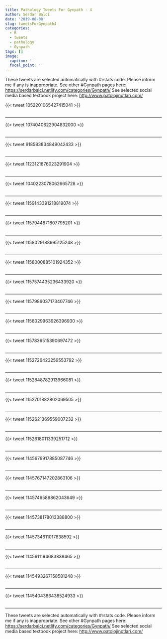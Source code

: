 ```yaml
---
title: Pathology Tweets For Gynpath - 4
author: Serdar Balci
date: '2019-08-08'
slug: tweetsForGynpath4
categories:
  - R
  - tweets
  - pathology
  - Gynpath
tags: []
image:
  caption: ''
  focal_point: ''
---
```



These tweets are selected automatically with #rstats code. Please inform me if any is inappropriate.
See other #Gynpath pages here: https://serdarbalci.netlify.com/categories/Gynpath/ 
See selected social media based textbook project here: http://www.patolojinotlari.com/

{{< tweet 1052201065427415041 >}}
<br>
<br>
<hr>
{{< tweet 1074040622904832000 >}}
<br>
<br>
<hr>
{{< tweet 918583834849042433 >}}
<br>
<br>
<hr>
{{< tweet 1123121876023291904 >}}
<br>
<br>
<hr>
{{< tweet 1040223078062665728 >}}
<br>
<br>
<hr>
{{< tweet 1159143391218819074 >}}
<br>
<br>
<hr>
{{< tweet 1157944871807795201 >}}
<br>
<br>
<hr>
{{< tweet 1158029188995125248 >}}
<br>
<br>
<hr>
{{< tweet 1158000885101924352 >}}
<br>
<br>
<hr>
{{< tweet 1157574435236433920 >}}
<br>
<br>
<hr>
{{< tweet 1157986037173407746 >}}
<br>
<br>
<hr>
{{< tweet 1158029963926396930 >}}
<br>
<br>
<hr>
{{< tweet 1157836515390697472 >}}
<br>
<br>
<hr>
{{< tweet 1152726423259553792 >}}
<br>
<br>
<hr>
{{< tweet 1152848782913966081 >}}
<br>
<br>
<hr>
{{< tweet 1152701882802069505 >}}
<br>
<br>
<hr>
{{< tweet 1152621369559007232 >}}
<br>
<br>
<hr>
{{< tweet 1152618011339251712 >}}
<br>
<br>
<hr>
{{< tweet 1145679917885087746 >}}
<br>
<br>
<hr>
{{< tweet 1145767147202863106 >}}
<br>
<br>
<hr>
{{< tweet 1145746589862043649 >}}
<br>
<br>
<hr>
{{< tweet 1145738178013388800 >}}
<br>
<br>
<hr>
{{< tweet 1145734611017838592 >}}
<br>
<br>
<hr>
{{< tweet 1145611194683838465 >}}
<br>
<br>
<hr>
{{< tweet 1145493267158581248 >}}
<br>
<br>
<hr>
{{< tweet 1145404386438524933 >}}
<br>
<br>
<hr>


These tweets are selected automatically with #rstats code. Please inform me if any is inappropriate.
See other #Gynpath pages here: https://serdarbalci.netlify.com/categories/Gynpath/ 
See selected social media based textbook project here: http://www.patolojinotlari.com/
